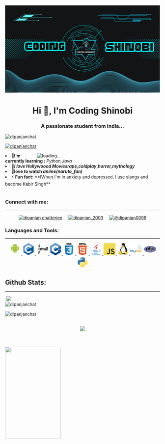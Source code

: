 ![logo](https://github.com/dipanjanchat/dipanjanchat/blob/main/CODING.png)

<h1 align="center">Hi 👋, I'm Coding Shinobi</h1>
<h3 align="center">A passionate student from India...</h3>

<p align="left"> <img src="https://komarev.com/ghpvc/?username=dipanjanchat&label=Profile%20views&color=0e75b6&style=flat" alt="dipanjanchat"> </p>

<p align="left"> <a href="https://github.com/ryo-ma/github-profile-trophy"><img src="https://github-profile-trophy.vercel.app/?username=dipanjanchat" alt="dipanjanchat"></a> </p>
<img src="https://camo.githubusercontent.com/cae12fddd9d6982901d82580bdf321d81fb299141098ca1c2d4891870827bf17/68747470733a2f2f6d69726f2e6d656469756d2e636f6d2f6d61782f313336302f302a37513379765349765f7430696f4a2d5a2e676966" alt="loading..." align="right" width="400">

<li> 🌱<strong>I’m currently learning :</strong> <em>Python,Java</em></li>
<li>🎥<strong><em>I love Hollywoood Movies</em><em>raps,coldplay</em>,<em>horror,mythology</em></strong></li>
<li>🍿<strong>love to watch <em>anime(naruto_fan)</em></strong></li>
<li>⚡<strong> Fun fact: </strong>**IWhen I'm in anxiety and depressed, I use slangs and become Kabir Singh**</li>
<br>
<h3 align="left">Connect with me:</h3>
<hr>
<p align="center"><a href="https://fb.com/dipanjan chatterjee" target="blank"><img align="center" src="https://raw.githubusercontent.com/rahuldkjain/github-profile-readme-generator/master/src/images/icons/Social/facebook.svg" alt="dipanjan chatterjee" height="30" width="40" /></a>
&nbsp;&nbsp;&nbsp;
<a href="https://instagram.com/dipanjan_2003" target="blank"><img align="center" src="https://raw.githubusercontent.com/rahuldkjain/github-profile-readme-generator/master/src/images/icons/Social/instagram.svg" alt="dipanjan_2003" height="30" width="40" /></a>
&nbsp;&nbsp;&nbsp;
  <a href="https://twitter.com/@dipanjan0098" target="blank"><img align="center" src="https://raw.githubusercontent.com/rahuldkjain/github-profile-readme-generator/master/src/images/icons/Social/twitter.svg" alt="@dipanjan0098" height="30" width="40" /></a>
</p>

<h3 align="left">Languages and Tools:</h3>
<hr>

<p align="center"> <a href="https://developer.android.com" target="_blank" rel="noreferrer"> <img src="https://raw.githubusercontent.com/devicons/devicon/master/icons/android/android-original-wordmark.svg" alt="android" width="40" height="40"/> </a> <a href="https://www.cprogramming.com/" target="_blank" rel="noreferrer"> <img src="https://raw.githubusercontent.com/devicons/devicon/master/icons/c/c-original.svg" alt="c" width="40" height="40"/> </a> <a href="https://canvasjs.com" target="_blank" rel="noreferrer"> <img src="https://raw.githubusercontent.com/Hardik0307/Hardik0307/master/assets/canvasjs-charts.svg" alt="canvasjs" width="40" height="40"/> </a> <a href="https://www.w3schools.com/cpp/" target="_blank" rel="noreferrer"> <img src="https://raw.githubusercontent.com/devicons/devicon/master/icons/cplusplus/cplusplus-original.svg" alt="cplusplus" width="40" height="40"/> </a> <a href="https://www.w3schools.com/css/" target="_blank" rel="noreferrer"> <img src="https://raw.githubusercontent.com/devicons/devicon/master/icons/css3/css3-original-wordmark.svg" alt="css3" width="40" height="40"/> </a> <a href="https://www.w3.org/html/" target="_blank" rel="noreferrer"> <img src="https://raw.githubusercontent.com/devicons/devicon/master/icons/html5/html5-original-wordmark.svg" alt="html5" width="40" height="40"/> </a> <a href="https://www.java.com" target="_blank" rel="noreferrer"> <img src="https://raw.githubusercontent.com/devicons/devicon/master/icons/java/java-original.svg" alt="java" width="40" height="40"/> </a> <a href="https://developer.mozilla.org/en-US/docs/Web/JavaScript" target="_blank" rel="noreferrer"> <img src="https://raw.githubusercontent.com/devicons/devicon/master/icons/javascript/javascript-original.svg" alt="javascript" width="40" height="40"/> </a> <a href="https://www.linux.org/" target="_blank" rel="noreferrer"> <img src="https://raw.githubusercontent.com/devicons/devicon/master/icons/linux/linux-original.svg" alt="linux" width="40" height="40"/> </a> <a href="https://www.mysql.com/" target="_blank" rel="noreferrer"> <img src="https://raw.githubusercontent.com/devicons/devicon/master/icons/mysql/mysql-original-wordmark.svg" alt="mysql" width="40" height="40"/> </a> <a href="https://www.php.net" target="_blank" rel="noreferrer"> <img src="https://raw.githubusercontent.com/devicons/devicon/master/icons/php/php-original.svg" alt="php" width="40" height="40"/> </a> <a href="https://www.python.org" target="_blank" rel="noreferrer"> <img src="https://raw.githubusercontent.com/devicons/devicon/master/icons/python/python-original.svg" alt="python" width="40" height="40"/> </a> </p>

## Github Stats:
<hr>
<img src="https://media4.giphy.com/media/v1.Y2lkPTc5MGI3NjExZDZjdWVreXZyOHlucnZyaXVyZWtoeDBkYWI5ejZmeWxwMHFtcHI5cSZlcD12MV9pbnRlcm5hbF9naWZfYnlfaWQmY3Q9Zw/RbDKaczqWovIugyJmW/giphy.gif" align="right" width="500">

<img align="center" src="https://github-readme-streak-stats.herokuapp.com/?user=dipanjanchat&theme=blue-green" alt="dipanjanchat" />&nbsp;
  
<img align="center" src="https://github-readme-stats.vercel.app/api?username=dipanjanchat&theme=dracula&show_icons=true&locale=en" alt="dipanjanchat" /><br><br>
</p>
<p  align="center">
  <img src="https://github-readme-stats.vercel.app/api/top-langs/?username=dipanjanchat&theme=tokyonight"/>

<br><br>
<img src="https://ph-files.imgix.net/30cf9e34-8707-4d08-8b0f-a96c358e55e2.gif?auto=compress&codec=mozjpeg&cs=strip&auto=format&fit=max&dpr=1" height=300 width=60% align="center">
